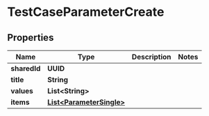 

# TestCaseParameterCreate


## Properties

| Name | Type | Description | Notes |
|------------ | ------------- | ------------- | -------------|
|**sharedId** | **UUID** |  |  |
|**title** | **String** |  |  |
|**values** | **List&lt;String&gt;** |  |  |
|**items** | [**List&lt;ParameterSingle&gt;**](ParameterSingle.md) |  |  |



